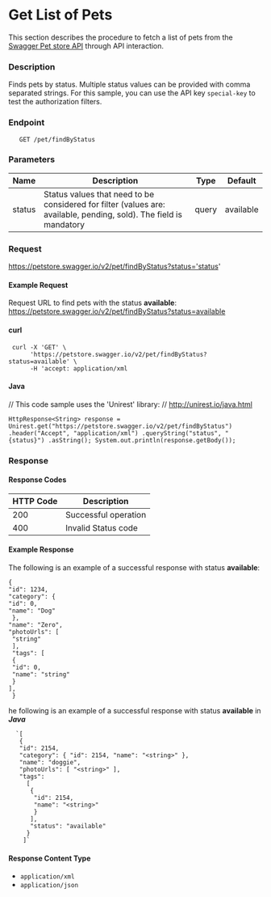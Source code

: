 
# Get List of Pets

This section describes the procedure to fetch a list of pets from the  [Swagger Pet store API](https://petstore.swagger.io/) through API interaction.

### Description
Finds pets by status.
Multiple status values can be provided with comma separated strings.
For this sample, you can use the API key `special-key` to test the authorization filters.

### Endpoint
       GET /pet/findByStatus

### Parameters

| Name|Description|Type  |Default|
|--------|-------------------------------------------------------------------------------------------|------|------------|
| status |Status values that need to be considered for filter (values are: available, pending, sold). The field is mandatory |query | available


### Request
https://petstore.swagger.io/v2/pet/findByStatus?status='status'

#### Example Request
Request URL to find pets with the status **available**: 
https://petstore.swagger.io/v2/pet/findByStatus?status=available

#### curl

     curl -X 'GET' \
          'https://petstore.swagger.io/v2/pet/findByStatus?status=available' \
          -H 'accept: application/xml

#### Java
// This code sample uses the 'Unirest' library: 
// http://unirest.io/java.html 

    HttpResponse<String> response = Unirest.get("https://petstore.swagger.io/v2/pet/findByStatus") .header("Accept", "application/xml") .queryString("status", "{status}") .asString(); System.out.println(response.getBody());

### Response
#### Response Codes

| HTTP Code       |Description                          |           
|--------------|-------------------------------|
|200           |Successful operation   
|400           |Invalid Status code

#### Example Response
The following is an example of a successful  response with status **available**:

    {
    "id": 1234,
    "category": {
    "id": 0,
    "name": "Dog"
     },
    "name": "Zero",
    "photoUrls": [
     "string"
     ],
     "tags": [
     {
     "id": 0,
     "name": "string"
     }
    ],
     }

he following is an example of a successful  response with status **available** in ***Java***

      `[ 
       { 
       "id": 2154, 
       "category": { "id": 2154, "name": "<string>" }, 
       "name": "doggie", 
       "photoUrls": [ "<string>" ], 
       "tags": 
         [ 
          { 
           "id": 2154, 
           "name": "<string>" 
           } 
          ], 
          "status": "available" 
         } 
        ]` 


#### Response Content Type
-   `application/xml`  
-   `application/json`


<!--stackedit_data:
eyJoaXN0b3J5IjpbMTg5NjI0MjA3MSwtMTE2NDIzOTQ5MCwtMT
YzNTIwMzg2OCwxNDgwOTEyNDk1LC0xMTExNTU4MzIxLDExMDU3
MTAwNzYsMTc3MzQ0MzY4NiwxNDUwMDExODY4XX0=
-->